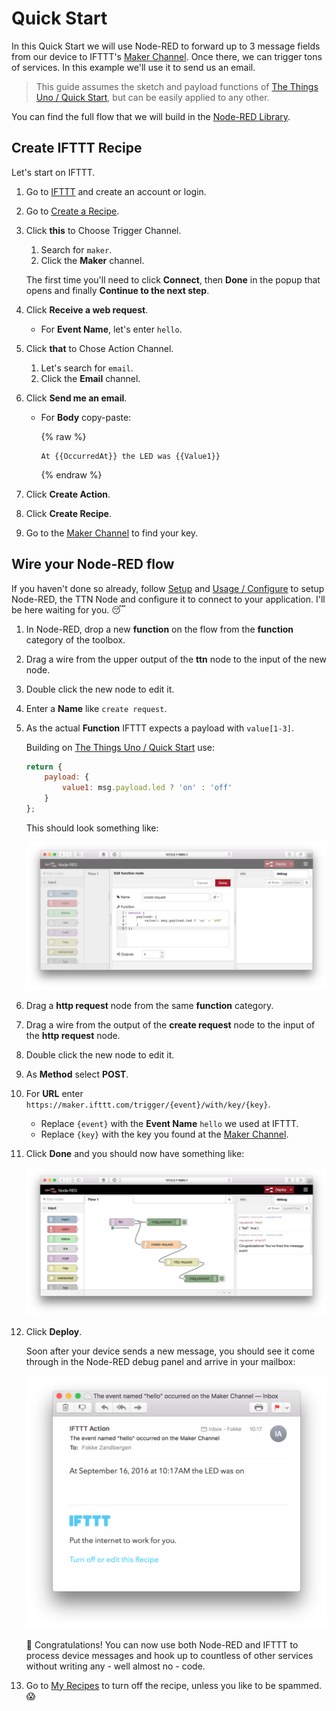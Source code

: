 # Quick Start
In this Quick Start we will use Node-RED to forward up to 3 message fields from our device to IFTTT's [Maker Channel](https://ifttt.com/maker). Once there, we can trigger tons of services. In this example we'll use it to send us an email.

> This guide assumes the sketch and payload functions of [The Things Uno / Quick Start](/uno/#quick-start), but can be easily applied to any other.

You can find the full flow that we will build in the [Node-RED Library](http://flows.nodered.org/flow/a14cfb633c0bd093d52cab3c12297ee9).

## Create IFTTT Recipe
Let's start on IFTTT.

1.  Go to [IFTTT](https://ifttt.com) and create an account or login.
2.  Go to [Create a Recipe](https://ifttt.com/myrecipes/personal/new).
3.  Click **this** to Choose Trigger Channel.

    1.  Search for `maker`.
    2.  Click the **Maker** channel.

    The first time you'll need to click **Connect**, then **Done** in the popup that opens and finally **Continue to the next step**.
    
4.  Click **Receive a web request**.

    *  For **Event Name**, let's enter `hello`.
    
5.  Click **that** to Chose Action Channel.

    1.  Let's search for `email`.
    2.  Click the **Email** channel.

6.  Click **Send me an email**.

    *  For **Body** copy-paste:

       {% raw %}
       ```
       At {{OccurredAt}} the LED was {{Value1}}
       ```
       {% endraw %}

7.  Click **Create Action**.
8.  Click **Create Recipe**.
12. Go to the [Maker Channel](https://ifttt.com/maker) to find your key.

## Wire your Node-RED flow
If you haven't done so already, follow [Setup](#setup) and [Usage / Configure](#configure) to setup Node-RED, the TTN Node and configure it to connect to your application. I'll be here waiting for you. 😴

1.  In Node-RED, drop a new **function** on the flow from the **function** category of the toolbox.
2.  Drag a wire from the upper output of the **ttn** node to the input of the new node.
3.  Double click the new node to edit it.
4.  Enter a **Name** like `create request`.
5.  As the actual **Function** IFTTT expects a payload with `value[1-3]`.

    Building on [The Things Uno / Quick Start](/uno/#quick-start) use: 

    ```javascript
    return {
        payload: {
            value1: msg.payload.led ? 'on' : 'off'
        }
    };
    ```

    This should look something like:

    ![](node-red-ifttt-function.png)

6.  Drag a **http request** node from the same **function** category.
7.  Drag a wire from the output of the **create request** node to the input of the **http request** node.
8.  Double click the new node to edit it.
9.  As **Method** select **POST**.
10. For **URL** enter `https://maker.ifttt.com/trigger/{event}/with/key/{key}`.

    * Replace `{event}` with the **Event Name** `hello` we used at IFTTT.
    * Replace `{key}` with the key you found at the [Maker Channel](https://ifttt.com/maker).
11. Click **Done** and you should now have something like:

    ![](node-red-ifttt-flow.png)

12. Click **Deploy**.

    Soon after your device sends a new message, you should see it come through in the Node-RED debug panel and arrive in your mailbox:

    ![](node-red-ifttt-email.png)

    🎉 Congratulations! You can now use both Node-RED and IFTTT to process device messages and hook up to countless of other services without writing any - well almost no - code.

13. Go to [My Recipes](https://ifttt.com/myrecipes/personal) to turn off the recipe, unless you like to be spammed. 😱
